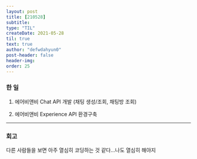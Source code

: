 ```yaml
---
layout: post
title: [210528] 
subtitle:
type: "TIL"
createDate: 2021-05-28
til: true
text: true
author: "defwdahyun0"
post-header: false
header-img: 
order: 25
---
```

### **한 일**

1. 에어비앤비 Chat API 개발 (채팅 생성/조회, 채팅방 조회)

2. 에어비앤비 Experience API 환경구축

<hr>

### 회고

다른 사람들을 보면 아주 열심히 코딩하는 것 같다...나도 열심히 해야지